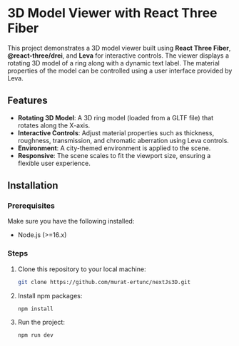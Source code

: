 # 3D Model Viewer with React Three Fiber

This project demonstrates a 3D model viewer built using **React Three Fiber**, **@react-three/drei**, and **Leva** for interactive controls. The viewer displays a rotating 3D model of a ring along with a dynamic text label. The material properties of the model can be controlled using a user interface provided by Leva.

## Features

- **Rotating 3D Model**: A 3D ring model (loaded from a GLTF file) that rotates along the X-axis.
- **Interactive Controls**: Adjust material properties such as thickness, roughness, transmission, and chromatic aberration using Leva controls.
- **Environment**: A city-themed environment is applied to the scene.
- **Responsive**: The scene scales to fit the viewport size, ensuring a flexible user experience.

## Installation

### Prerequisites

Make sure you have the following installed:
- Node.js (>=16.x)

### Steps

1. Clone this repository to your local machine:
   ```bash
   git clone https://github.com/murat-ertunc/nextJs3D.git
   ```

2. Install npm packages:
   ```bash
   npm install
   ```

3. Run the project:
   ```bash
   npm run dev
   ```
